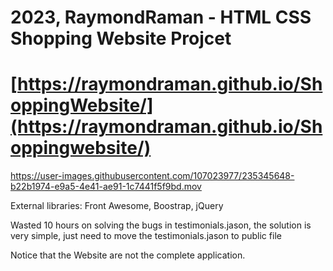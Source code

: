 # 2023, RaymondRaman - HTML CSS Shopping Website Projcet
# [https://raymondraman.github.io/ShoppingWebsite/](https://raymondraman.github.io/Shoppingwebsite/)

https://user-images.githubusercontent.com/107023977/235345648-b22b1974-e9a5-4e41-ae91-1c7441f5f9bd.mov



External libraries:
Front Awesome, Boostrap, jQuery

Wasted 10 hours on solving the bugs in testimonials.jason, the solution is very simple, 
just need to move the testimonials.jason to public file


Notice that the Website are not the complete application.

